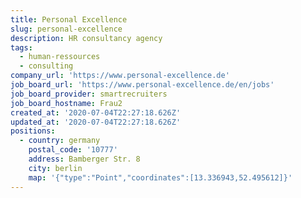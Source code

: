 ```yaml
---
title: Personal Excellence
slug: personal-excellence
description: HR consultancy agency
tags:
  - human-ressources
  - consulting
company_url: 'https://www.personal-excellence.de'
job_board_url: 'https://www.personal-excellence.de/en/jobs'
job_board_provider: smartrecruiters
job_board_hostname: Frau2
created_at: '2020-07-04T22:27:18.626Z'
updated_at: '2020-07-04T22:27:18.626Z'
positions:
  - country: germany
    postal_code: '10777'
    address: Bamberger Str. 8
    city: berlin
    map: '{"type":"Point","coordinates":[13.336943,52.495612]}'
---
```


